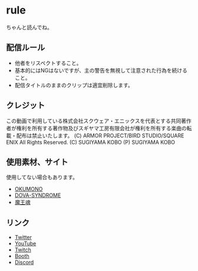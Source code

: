 # rule
ちゃんと読んでね。

## 配信ルール
- 他者をリスペクトすること。
- 基本的にはNGはないですが、主の警告を無視して注意された行為を続けること。
- 配信タイトルのままのクリップは適宜削除します。

## クレジット
この動画で利用している株式会社スクウェア・エニックスを代表とする共同著作者が権利を所有する著作物及びスギヤマ工房有限会社が権利を所有する楽曲の転載・配布は禁止いたします。
(C) ARMOR PROJECT/BIRD STUDIO/SQUARE ENIX All Rights Reserved.
(C) SUGIYAMA KOBO (P) SUGIYAMA KOBO

## 使用素材、サイト
使用してない場合もあります。  
- [OKUMONO](https://sozaino.site/)
- [DOVA-SYNDROME](https://dova-s.jp/)
- [魔王魂](https://maou.audio/)

## リンク
- [Twitter](https://twitter.com/aoi_ssx)
- [YouTube](https://youtube.com/@aoi_ssx)
- [Twitch](https://twitch.tv/aoi_ssx)
- [Booth](https://aoissx.booth.pm)
- [Discord](https://discord.gg/gF9U35zM9F)